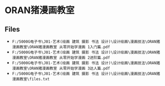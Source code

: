 # ORAN猪漫画教室

## Files

- `F:/5000G电子书\J01-艺术(绘画 建筑 摄影 书法 设计)\设计绘画\漫画技法\ORAN猪漫画教室\ORAN猪漫画教室 从零开始学漫画 1入门篇.pdf`
- `F:/5000G电子书\J01-艺术(绘画 建筑 摄影 书法 设计)\设计绘画\漫画技法\ORAN猪漫画教室\ORAN猪漫画教室 从零开始学漫画 2进阶篇.pdf`
- `F:/5000G电子书\J01-艺术(绘画 建筑 摄影 书法 设计)\设计绘画\漫画技法\ORAN猪漫画教室\ORAN猪漫画教室 从零开始学漫画 3达人篇.pdf`
- `F:/5000G电子书\J01-艺术(绘画 建筑 摄影 书法 设计)\设计绘画\漫画技法\ORAN猪漫画教室\files.txt`
